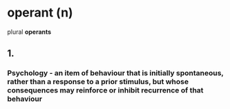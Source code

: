 # operant (n)

plural **operants**

## 1.

### Psychology - an item of behaviour that is initially spontaneous, rather than a response to a prior stimulus, but whose consequences may reinforce or inhibit recurrence of that behaviour